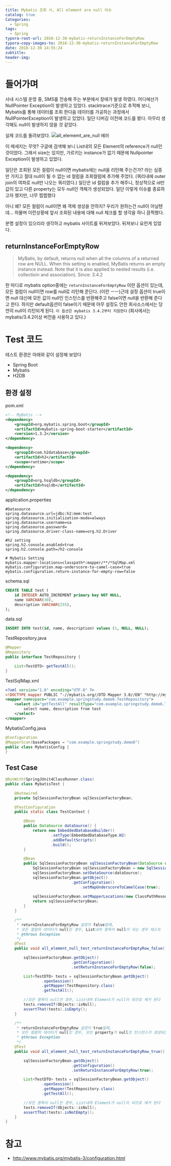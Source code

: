 ```yaml
---
title: Mybatis 조회 시, All element are null 이슈
catalog: true
Categories:
  - Spring
tags:
  - Spring
typora-root-url: 2018-12-30-mybatis-returnInstanceForEmptyRow
typora-copy-images-to: 2018-12-30-mybatis-returnInstanceForEmptyRow
date: 2018-12-30 14:55:24
subtitle:
header-img:
---
```


# 들어가며
사내 시스템 운영 중, SMS를 전송해 주는 부분에서 장애가 발생 하였다.
어디에선가 NullPointer Exception이 발생하고 있었다. stacktrace기준으로 추적해 보니,
Mybatis를 통해 데이터를 조회 한다음 데이터를 가공하는 과정에서 NullPointerException이 발생하고 있었다.
일단 디버깅 이전에 코드를 봤다. 아무리 생각해도 null이 발생하지 않을 것 같았다.

실제 코드를 돌려보았다.
![all_elememt_are_null 에러](./all_element_are_null-6151072.png)

이 메세지는 무엇?
구글에 검색해 보니 List내의 모든 Element의 reference가 null인 것이었다.
그래서 size는 있지만, 가르키는 instance가 없기 때문에 Nullpointer Exception이 발생하고 있었다.

일단은 조회된 모든 컬럼이 null이면 mybatis에는 null을 리턴해 주는건가? 라는 심증만 가지고
절대 null이 될 수 없는 id 컬럼을 조회컬럼에 추가해 주었다. (쿼리내에 outer join의 여파로 null만 나오는 쿼리였다.)
일단은 id 컬럼을 추가 해주니, 정상적으로 id만 값이 있고 다른 property는 모두 null인 객체가 생성되었다.
일단 이렇게 이슈를 종료하고자 했지만, 너무 찝찝했다

아니 왜? 모든 컬럼이 null이면 왜 객체 생성을 안하지? 우리가 원하는건 null이 아닐텐데...
하물며 이런상황에 앞서 조회된 내용에 대해 null 체크를 할 생각을 하니 끔찍했다.

분명 설정이 있으리라 생각하고 mybatis 사이트를 뒤져보았다.
뒤져보니 요런게 있었다.

## returnInstanceForEmptyRow
>	MyBatis, by default, returns null when all the columns of a returned row are NULL. When this setting is enabled, MyBatis returns an empty instance instead. Note that it is also applied to nested results (i.e. collectioin and association). Since: 3.4.2

한 마디로 mybatis option중에는 `returnInstanceForEmptyRow` 이란 옵션이 있는데, 모든 컬럼이 null이면 row를 null로 리턴해 준단다. (이런 ㅡㅡ)근데 설정 옵션이 true이면 null 대신에 모든 값이 null인 인스턴스를 반환해주고 false이면 null을 반환해 준다고 한다.
하지만 default옵션이 false이기 때문에 아무 설정도 안한 회사소스에서는 당연히 null이 리턴되게 된다.
`이 옵션은 mybatis 3.4.2부터 지원한다` (회사에서는 mybatis/3.4.2이상 버전을 사용하고 있다.)

# Test 코드

테스트 환경은 아래와 같이 설정해 보았다
* Spring Boot
* Mybatis
* H2DB

## 환경 설정

pom.xml
```xml
<!-- MyBatis -->
<dependency>
    <groupId>org.mybatis.spring.boot</groupId>
    <artifactId>mybatis-spring-boot-starter</artifactId>
    <version>1.3.2</version>
</dependency>

<dependency>
    <groupId>com.h2database</groupId>
    <artifactId>h2</artifactId>
    <scope>runtime</scope>
</dependency>

<dependency>
    <groupId>org.hsqldb</groupId>
    <artifactId>hsqldb</artifactId>
</dependency>
```

application.properties
```properties
#Datasource
spring.datasource.url=jdbc:h2:mem:test
spring.datasource.initialization-mode=always
spring.datasource.username=sa
spring.datasource.password=
spring.datasource.driver-class-name=org.h2.Driver

#h2 setting
spring.h2.console.enabled=true
spring.h2.console.path=/h2-console

# Mybatis Setting
mybatis.mapper-locations=classpath*:mapper/**/*SqlMap.xml
mybatis.configuration.map-underscore-to-camel-case=true
mybatis.configuration.return-instance-for-empty-row=false
```

schema.sql
```sql
CREATE TABLE test (
    id INTEGER AUTO_INCREMENT primary key NOT NULL,
    name VARCHAR(30),
    description VARCHAR(255),
);
```

data.sql
```sql
INSERT INTO test(id, name, description) values (1, NULL, NULL);
```

TestRepository.java
```java
@Mapper
@Repository
public interface TestRepository {

    List<TestDTO> getTestAll();
}
```
TestSqlMap.xml
```xml
<?xml version="1.0" encoding="UTF-8" ?>
<!DOCTYPE mapper PUBLIC "-//mybatis.org//DTD Mapper 3.0//EN" "http://mybatis.org/dtd/mybatis-3-mapper.dtd">
<mapper namespace="com.example.springstudy.demo6.TestRepository">
    <select id="getTestAll" resultType="com.example.springstudy.demo6.TestDTO">
        select name, description from test
    </select>
</mapper>
```

MybatisConfig.java
```java
@Configuration
@MapperScan(basePackages = "com.example.springstudy.demo6")
public class MybatisConfig {
}
```


## Test Case
```java
@RunWith(SpringJUnit4ClassRunner.class)
public class MybatisTest {

    @Autowired
    private SqlSessionFactoryBean sqlSessionFactoryBean;

    @TestConfiguration
    public static class TestContext {

        @Bean
        public DataSource dataSource() {
            return new EmbeddedDatabaseBuilder()
                    .setType(EmbeddedDatabaseType.H2)
                    .addDefaultScripts()
                    .build();
        }

        @Bean
        public SqlSessionFactoryBean sqlSessionFactoryBean(DataSource dataSource) throws Exception {
            SqlSessionFactoryBean sqlSessionFactoryBean = new SqlSessionFactoryBean();
            sqlSessionFactoryBean.setDataSource(dataSource);
            sqlSessionFactoryBean.getObject()
            		         .getConfiguration()
                                 .setMapUnderscoreToCamelCase(true);
                                 
            sqlSessionFactoryBean.setMapperLocations(new ClassPathResource[]{new ClassPathResource("mapper/TestSqlMap.xml")});
            return sqlSessionFactoryBean;
        }
    }

    /**
     * returnInstanceForEmptyRow 설정이 false일때,
     * 모든 컬럼의 데이터가 null인 경우, List내의 항목이 null이 되는 경우 테스트
     * @throws Exception
     */
    @Test
    public void all_element_null_test_returnInstanceForEmptyRow_false() throws Exception {

        sqlSessionFactoryBean.getObject()
                             .getConfiguration()
                             .setReturnInstanceForEmptyRow(false);

        List<TestDTO> tests = sqlSessionFactoryBean.getObject()
                .openSession()
                .getMapper(TestRepository.class)
                .getTestAll();

		//모든 항목이 null인 경우, List내의 Element가 null이 되므로 제거 된다
        tests.removeIf(Objects::isNull);
        assertThat(tests).isEmpty();
    }

    /**
     * returnInstanceForEmptyRow 설정이 true일때,
     * 모든 컬럼의 데이터가 null인 경우, 모든 property가 null인 인스턴스가 생성되는지에 대한 테스트
     * @throws Exception
     */
    @Test
    public void all_element_null_test_returnInstanceForEmptyRow_true() throws Exception {

        sqlSessionFactoryBean.getObject()
                             .getConfiguration()
                             .setReturnInstanceForEmptyRow(true);

        List<TestDTO> tests = sqlSessionFactoryBean.getObject()
                .openSession()
                .getMapper(TestRepository.class)
                .getTestAll();

        //모든 항목이 null인 경우, List내의 Element가 null이 되므로 제거 된다
        tests.removeIf(Objects::isNull);
        assertThat(tests).isNotEmpty();
    }
}
```

# 참고
* http://www.mybatis.org/mybatis-3/configuration.html


